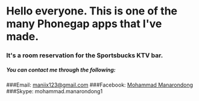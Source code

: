 # Hello everyone. This is one of the many Phonegap apps that I've made. 

### It's a room reservation for the Sportsbucks KTV bar.

##### You can contact me through the following:
###Email: maniix123@gmail.com
###Facebook: [Mohammad Manarondong](https://facebook.com/mohammad.manarondong)
###Skype: mohammad.manarondong1
 
